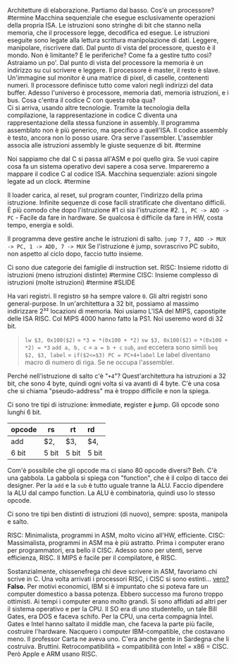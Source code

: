 Architetture di elaborazione. Partiamo dal basso.
Cos'è un <span class="blue">processore</span>?  #termine
Macchina sequenziale che esegue esclusivamente operazioni della propria ISA.
Le <span class="green">istruzioni</span> sono stringhe di bit che stanno nella memoria, che il processore legge, decodifica ed esegue.
Le istruzioni eseguite sono legate alla lettura scrittura manipolazione di dati.
Leggere, manipolare, riscrivere dati. Dal punto di vista del processore, questo è il mondo.
Non è limitante? E le periferiche? Come fa a gestire tutto così?
Astraiamo un po'.
Dal punto di vista del processore la memoria è un indirizzo su cui scrivere e leggere. Il processore è master, il resto è slave.
Un'immagine sul monitor è una matrice di pixel, di caselle, contenenti numeri.
Il processore definisce tutto come valori negli indirizzi del data buffer.
Adesso l'universo è processore, memoria dati, memoria istruzioni, e i bus.
Cosa c'entra il codice C con questa roba qua?  
Ci si arriva, usando altre tecnologie.
Tramite la tecnologia della compilazione, la rappresentazione in codice C diventa una rappresentazione della stessa funzione in assembly.
Il programma assemblato non è più generico, ma specifico a quell'ISA.
Il codice assembly è testo, ancora non lo posso usare. Ora serve l'<span class="blue">assembler</span>.
L'<span class="blue">assembler</span> associa alle istruzioni assembly le giuste sequenze di bit. #termine 

Noi sappiamo che dal C si passa all'ASM e poi quello gira.
Se vuoi capire cosa fa un sistema operativo devi sapere a cosa serve.
Impareremo a mappare il codice C al codice ISA.
<span class="blue">Macchina sequenziale</span>: azioni singole legate ad un clock. #termine 

Il <span class="blue">loader</span> carica, al reset, sul <span class="green">program counter</span>, l'indirizzo della prima istruzione.
Infinite sequenze di cose facili stratificate che diventano difficili.
È più comodo che dopo l'istruzione #1 ci sia l'istruzione #2.
`1, PC -> ADD -> PC` - Facile da fare in <span class="orange">hardware</span>.
Se qualcosa è difficile da fare in <span class="orange">HW</span>, costa tempo, energia e soldi.

Il programma deve gestire anche le <span class="yellow">istruzioni di salto</span>.
`jump 7`
`7, ADD -> MUX -> PC, 1 -> ADD, 7 -> MUX`
Se l'istruzione è <span class="yellow">jump</span>, sovrascrivo PC subito, non aspetto al ciclo dopo, faccio tutto insieme.

Ci sono due categorie dei famiglie di instruction set.
<span class="orange">RISC</span>: Insieme ridotto di istruzioni (meno istruzioni distinte) #termine 
<span class="orange">CISC</span>: Insieme complesso di istruzioni (molte istruzioni) #termine 
#SLIDE

Ha vari registri. Il <span class="green">registro</span> `$0` ha sempre valore `0`.
Gli altri <span class="green">registri</span> sono general-purpose.
In un'architettura a 32 bit, possiamo al massimo indirizzare 2³² <span class="green">locazioni di memoria</span>.
Noi usiamo L'ISA del MIPS, capostipite delle ISA RISC.
Col MIPS 4000 hanno fatto la PS1.
Noi useremo <span class="red">word</span> di 32 bit.
>`lw $3, 0x100($2)` = `*3 = *(0x100 + *2)`
>`sw $3, 0x100($2)` = `*(0x100 + *2) = *3`
>`add a, b, c` = `a = b + c`
>`sub`, `and` eccetera sono simili
>`beq $2, $3, label` = `if($2<=$3) PC = PC+4+label`
>Le label diventano macro di numero di riga. Se ne occupa l'<span class="blue">assembler</span>.

Perché nell'istruzione di <span class="yellow">salto</span> c'è "`+4`"?
Quest'architettura ha istruzioni a 32 bit, che sono 4 byte, quindi ogni volta si va avanti di 4 byte.
C'è una cosa che si chiama "pseudo-address" ma è troppo difficile e non la spiega.

Ci sono tre tipi di istruzione: <b><span class="green">i</span></b>mmediate, <b><span class="green">r</span></b>egister e <b><span class="yellow">j</span></b>ump.
Gli <span class="red">opcode</span> sono lunghi 6 bit.

| opcode | rs    | rt    | rd    |
| ------ | ----- | ----- | :---- |
| add    | $2,   | $3,   | $4,   |
| 6 bit  | 5 bit | 5 bit | 5 bit |

Com'è possibile che gli <span class="red">opcode</span> ma ci siano 80 <span class="red">opcode</span> diversi?
Beh. C'è una <span class="pink">gabbola</span>.
La <span class="pink">gabbola</span> si spiega con "<span class="green">function</span>", che è il <span class="pink">colpo di tacco</span> dei designer.
Per la `add` e la `sub` è tutto uguale tranne la <span class="orange">ALU</span>.
Faccio dipendere la <span class="orange">ALU</span> dal campo <span class="green">function</span>.
La <span class="orange">ALU</span> è combinatoria, quindi uso lo stesso <span class="red">opcode</span>.

Ci sono tre tipi ben distinti di istruzioni (di nuovo), sempre: <span class="yellow">sposta</span>, <span class="yellow">manipola</span> e <span class="yellow">salto</span>.

<span class="orange">RISC</span>: Minimalista, programmi in ASM, molto vicino all'<span class="orange">HW</span>, efficiente.
<span class="orange">CISC</span>: Massimalista, programmi in ASM ma è più astratto.
Prima i computer erano per programmatori, era bello il <span class="orange">CISC</span>.
Adesso sono per utenti, serve efficienza, <span class="orange">RISC</span>.
Il MIPS è facile per il compilatore, è <span class="orange">RISC</span>.

Sostanzialmente, <span class="pink">chissenefrega</span> chi deve scrivere in ASM, favoriamo chi scrive in C.
Una volta arrivati i processori <span class="orange">RISC</span>, i <span class="orange">CISC</span> si sono estinti... [vero?](https://www.youtube.com/watch?v=TN25ghkfgQA&autoplay=on) <b><span class="red">Falso.</span></b>
Per motivi economici, IBM si è impuntato che si poteva fare un computer domestico a bassa potenza. Ebbero successo ma furono troppo ottimisti.
Ai tempi i computer erano molto grandi.
Si sono affidati ad altri per il sistema operativo e per la CPU.
Il SO era di uno <span class="pink">studentello</span>, un tale Bill Gates, era DOS e faceva <span class="pink">schifo</span>.
Per la CPU, una certa compagnia Intel.
Gates e Intel hanno saltato il middle man, che faceva la parte più facile, costruire l'hardware.
Nacquero i computer IBM-compatible, che costavano meno.
Il professor Carta ne aveva uno. C'era anche gente in Sardegna che li costruiva. <span class="pink">Bruttini</span>.
Retrocompatibilità = compatibilità con Intel = x86 = <span class="orange">CISC</span>.
Però Apple e ARM usano <span class="orange">RISC</span>.
